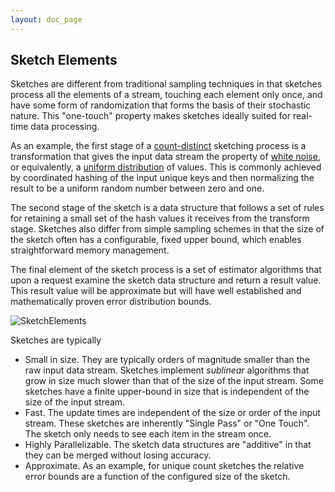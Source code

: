 ```yaml
---
layout: doc_page
---
```

<!--
    Licensed to the Apache Software Foundation (ASF) under one
    or more contributor license agreements.  See the NOTICE file
    distributed with this work for additional information
    regarding copyright ownership.  The ASF licenses this file
    to you under the Apache License, Version 2.0 (the
    "License"); you may not use this file except in compliance
    with the License.  You may obtain a copy of the License at

      http://www.apache.org/licenses/LICENSE-2.0

    Unless required by applicable law or agreed to in writing,
    software distributed under the License is distributed on an
    "AS IS" BASIS, WITHOUT WARRANTIES OR CONDITIONS OF ANY
    KIND, either express or implied.  See the License for the
    specific language governing permissions and limitations
    under the License.
-->
## Sketch Elements

Sketches are different from traditional sampling techniques in that sketches process all 
the elements of a stream, touching each element only once,
and have some form of randomization that forms the basis of their stochastic nature. 
This "one-touch" property makes sketches ideally suited for real-time data processing.

As an example, the first stage of a 
<a href="https://en.wikipedia.org/wiki/Count-distinct_problem">count-distinct</a> sketching 
process is a transformation that gives the input data stream the property of 
<a href="https://en.wikipedia.org/wiki/White_noise">white noise</a>, or equivalently, a 
<a href="https://en.wikipedia.org/wiki/Uniform_distribution_%28discrete%29">uniform distribution</a> 
of values. 
This is commonly achieved by coordinated hashing of the input unique keys and then normalizing 
the result to be a uniform random number between zero and one.

The second stage of the sketch is a data structure that follows a set of rules for retaining a small 
set of the hash values it receives from the transform stage. 
Sketches also differ from simple sampling schemes in that the size of the sketch often has a 
configurable, fixed upper bound, which enables straightforward memory management. 

The final element of the sketch process is a set of estimator algorithms that upon a request 
examine the sketch data structure and return a result value. 
This result value will be approximate but will have well established and mathematically 
proven error distribution bounds.

<img class="doc-img-full" src="{{site.docs_img_dir}}/SketchElements.png" alt="SketchElements" />

Sketches are typically

* Small in size. They are typically orders of magnitude smaller than the raw input data stream. 
Sketches implement *sublinear* algorithms that grow in size much slower than that of the size of
the input stream.  Some sketches have a finite upper-bound in size that is independent of the 
size of the input stream.
* Fast. The update times are independent of the size or order of the input stream. 
These sketches are inherently "Single Pass" or "One Touch". 
The sketch only needs to see each item in the stream once.
* Highly Parallelizable. The sketch data structures are "additive" in that they can 
be merged without losing accuracy.
* Approximate. As an example, for unique count sketches the relative error bounds 
are a function of the configured size of the sketch.
